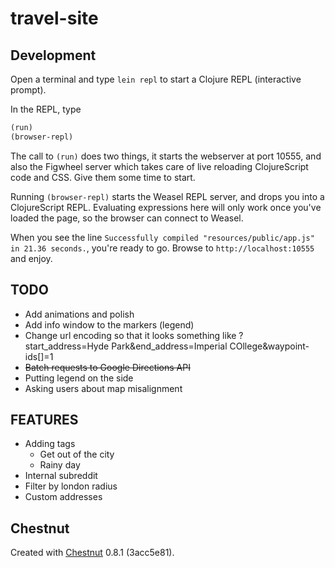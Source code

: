 # travel-site


## Development

Open a terminal and type `lein repl` to start a Clojure REPL
(interactive prompt).

In the REPL, type

```clojure
(run)
(browser-repl)
```

The call to `(run)` does two things, it starts the webserver at port
10555, and also the Figwheel server which takes care of live reloading
ClojureScript code and CSS. Give them some time to start.

Running `(browser-repl)` starts the Weasel REPL server, and drops you
into a ClojureScript REPL. Evaluating expressions here will only work
once you've loaded the page, so the browser can connect to Weasel.

When you see the line `Successfully compiled "resources/public/app.js"
in 21.36 seconds.`, you're ready to go. Browse to
`http://localhost:10555` and enjoy.

## TODO

  * Add animations and polish
  * Add info window to the markers (legend)
  * Change url encoding so that it looks something like ?start_address=Hyde Park&end_address=Imperial COllege&waypoint-ids[]=1
  * ~~Batch requests to Google Directions API~~
  * Putting legend on the side
  * Asking users about map misalignment

## FEATURES

  * Adding tags
    * Get out of the city
    * Rainy day
  * Internal subreddit
  * Filter by london radius
  * Custom addresses

## Chestnut

Created with [Chestnut](http://plexus.github.io/chestnut/) 0.8.1 (3acc5e81).
